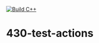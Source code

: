 [![Build C++](https://github.com/myles-coleman/430-test-actions/actions/workflows/action.yml/badge.svg)](https://github.com/myles-coleman/430-test-actions/actions/workflows/action.yml)

# 430-test-actions
